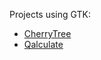 Projects using GTK:

- [CherryTree](https://github.com/giuspen/cherrytree)
- [Qalculate](https://github.com/Qalculate/qalculate-gtk)

